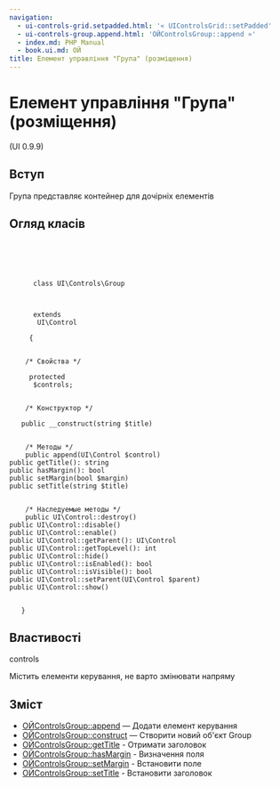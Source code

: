```yaml
---
navigation:
  - ui-controls-grid.setpadded.html: '« UIControlsGrid::setPadded'
  - ui-controls-group.append.html: 'ОЙControlsGroup::append »'
  - index.md: PHP Manual
  - book.ui.md: ОЙ
title: Елемент управління "Група" (розміщення)
---
```

# Елемент управління "Група" (розміщення)

(UI 0.9.9)

## Вступ

Група представляє контейнер для дочірніх елементів

## Огляд класів

```classsynopsis



    
     
      class UI\Controls\Group
     

     
      extends
       UI\Control
     
     {


    /* Свойства */
    
     protected
      $controls;


    /* Конструктор */
    
   public __construct(string $title)


    /* Методы */
    public append(UI\Control $control)
public getTitle(): string
public hasMargin(): bool
public setMargin(bool $margin)
public setTitle(string $title)


    /* Наследуемые методы */
    public UI\Control::destroy()
public UI\Control::disable()
public UI\Control::enable()
public UI\Control::getParent(): UI\Control
public UI\Control::getTopLevel(): int
public UI\Control::hide()
public UI\Control::isEnabled(): bool
public UI\Control::isVisible(): bool
public UI\Control::setParent(UI\Control $parent)
public UI\Control::show()


   }
```

## Властивості

controls

Містить елементи керування, не варто змінювати напряму

## Зміст

-   [ОЙControlsGroup::append](ui-controls-group.append.html) — Додати елемент керування
-   [ОЙControlsGroup::construct](ui-controls-group.construct.html) — Створити новий об'єкт Group
-   [ОЙControlsGroup::getTitle](ui-controls-group.gettitle.html) - Отримати заголовок
-   [ОЙControlsGroup::hasMargin](ui-controls-group.hasmargin.html) - Визначення поля
-   [ОЙControlsGroup::setMargin](ui-controls-group.setmargin.html) - Встановити поле
-   [ОЙControlsGroup::setTitle](ui-controls-group.settitle.html) - Встановити заголовок
